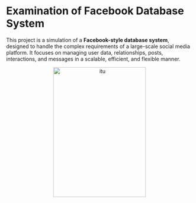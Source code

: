# **Examination of Facebook Database System**

This project is a simulation of a **Facebook-style database system**, designed to handle the complex requirements of a large-scale social media platform. It focuses on managing user data, relationships, posts, interactions, and messages in a scalable, efficient, and flexible manner.

<p align="center">
  <img width="250" height="350" src="https://github.com/user-attachments/assets/eb75a70c-9b8e-4177-8f57-4a452f8228a6" alt="itu">
</p>
